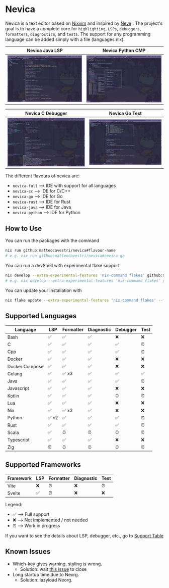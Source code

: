 # Nevica

Nevica is a text editor based on [Nixvim](https://github.com/nix-community/nixvim) and inspired by [Neve](https://github.com/redyf/Neve) . The project's goal is to have a complete core for `highlighting`, `LSPs`, `debuggers`, `formatters`, `diagnostics`, and `tests`. The support for any programming language can be added simply with a file (languages.nix).

| Nevica Java LSP                                                                                                       | Nevica Python CMP                                                                                                       |
| --------------------------------------------------------------------------------------------------------------------- | ----------------------------------------------------------------------------------------------------------------------- |
| ![nevica lsps](https://raw.githubusercontent.com/matteocavestri/images/main/screenshots/nevica-lsp-java.png?raw=true) | ![nevica cmps](https://raw.githubusercontent.com/matteocavestri/images/main/screenshots/nevica-cmp-python.png?raw=true) |

| Nevica C Debugger                                                                                                         | Nevica Go Test                                                                                                        |
| ------------------------------------------------------------------------------------------------------------------------- | --------------------------------------------------------------------------------------------------------------------- |
| ![nevica debuggers](https://raw.githubusercontent.com/matteocavestri/images/main/screenshots/nevica-debug-c.png?raw=true) | ![nevica tests](https://raw.githubusercontent.com/matteocavestri/images/main/screenshots/nevica-test-go.png?raw=true) |

The different flavours of nevica are:

- `nevica-full` --> IDE with support for all languages
- `nevica-cc` --> IDE for C/C++
- `nevica-go` --> IDE for Go
- `nevica-rust` --> IDE for Rust
- `nevica-java` --> IDE for Java
- `nevica-python` --> IDE for Python

## How to Use

You can run the packages with the command

```bash
nix run github:matteocavestri/nevica#flavour-name
# e.g. nix run github:matteocavestri/nevica#nevica-go
```

You can run a devShell with experimental flake support

```bash
nix develop --extra-experimental-features 'nix-command flakes' github:matteocavestri/nevica#flavour-name
# e.g. nix develop --extra-experimental-features 'nix-command flakes' github:matteocavestri/nevica#nevica-go
```

You can update your installation with

```bash
nix flake update --extra-experimental-features 'nix-command flakes' --flake github:matteocavestri/nevica
```

## Supported Languages

| Language       | LSP   | Formatter | Diagnostic | Debugger | Test |
| -------------- | ----- | --------- | ---------- | -------- | ---- |
| Bash           | ✅    | ✅        | ✅         | ❌       | ❌   |
| C              | ✅    | ✅        | ✅         | ✅       | ⏰   |
| Cpp            | ✅    | ✅        | ✅         | ✅       | ⏰   |
| Docker         | ✅    | ✅        | ✅         | ❌       | ❌   |
| Docker Compose | ✅    | ✅        | ✅         | ❌       | ❌   |
| Golang         | ✅    | ✅ x3     | ✅         | ✅       | ✅   |
| Java           | ✅    | ✅        | ✅         | ✅       | ⏰   |
| Javascript     | ✅    | ✅        | ✅         | ❌       | ❌   |
| Kotlin         | ✅    | ✅        | ✅         | ⏰       | ⏰   |
| Lua            | ✅    | ✅        | ✅         | ❌       | ❌   |
| Nix            | ✅    | ✅ x3     | ✅         | ❌       | ❌   |
| Python         | ✅ x2 | ✅        | ✅         | ✅       | ⏰   |
| Rust           | ✅    | ✅        | ✅         | ✅       | ⏰   |
| Scala          | ✅    | ⏰        | ⏰         | ⏰       | ⏰   |
| Typescript     | ✅    | ✅        | ✅         | ❌       | ❌   |
| Zig            | ⏰    | ⏰        | ⏰         | ⏰       | ⏰   |

## Supported Frameworks

| Framework | LSP | Formatter | Diagnostic | Test |
| --------- | --- | --------- | ---------- | ---- |
| Vite      | ❌  | ⏰        | ❌         | ⏰   |
| Svelte    | ✅  | ⏰        | ❌         | ❌   |

Legend:

- ✅ --> Full support
- ❌ --> Not implemented / not needed
- ⏰ --> Work in progress

If you want to see the details about LSP, debugger, etc., go to [Support Table](https://github.com/matteocavestri/nevica/blob/main/docs/support-table.md)

## Known Issues

- Which-key gives warning, styling is wrong.
  - Solution: wait [this issue](https://github.com/nix-community/nixvim/issues/1901) to close
- Long startup time due to Neorg.
  - Solution: lazyload Neorg.
